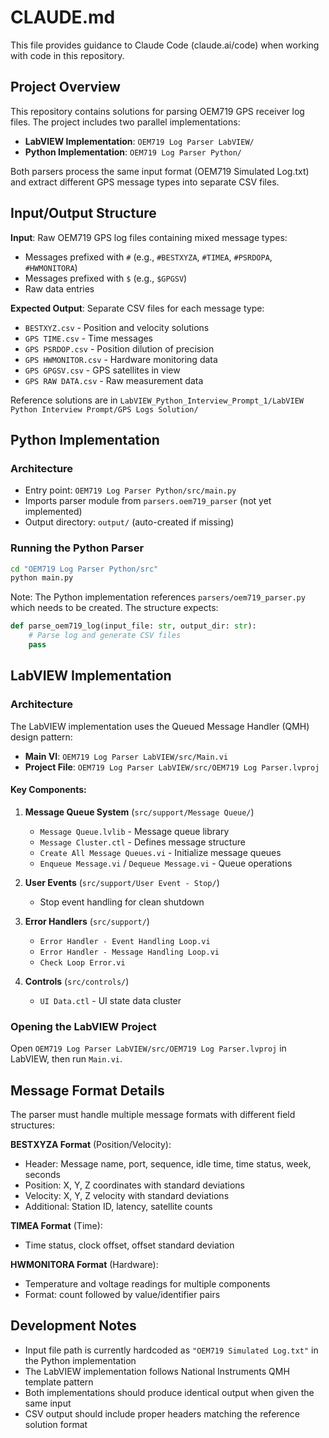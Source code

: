 # CLAUDE.md

This file provides guidance to Claude Code (claude.ai/code) when working with code in this repository.

## Project Overview

This repository contains solutions for parsing OEM719 GPS receiver log files. The project includes two parallel implementations:
- **LabVIEW Implementation**: `OEM719 Log Parser LabVIEW/`
- **Python Implementation**: `OEM719 Log Parser Python/`

Both parsers process the same input format (OEM719 Simulated Log.txt) and extract different GPS message types into separate CSV files.

## Input/Output Structure

**Input**: Raw OEM719 GPS log files containing mixed message types:
- Messages prefixed with `#` (e.g., `#BESTXYZA`, `#TIMEA`, `#PSRDOPA`, `#HWMONITORA`)
- Messages prefixed with `$` (e.g., `$GPGSV`)
- Raw data entries

**Expected Output**: Separate CSV files for each message type:
- `BESTXYZ.csv` - Position and velocity solutions
- `GPS TIME.csv` - Time messages
- `GPS PSRDOP.csv` - Position dilution of precision
- `GPS HWMONITOR.csv` - Hardware monitoring data
- `GPS GPGSV.csv` - GPS satellites in view
- `GPS RAW DATA.csv` - Raw measurement data

Reference solutions are in `LabVIEW_Python_Interview_Prompt_1/LabVIEW Python Interview Prompt/GPS Logs Solution/`

## Python Implementation

### Architecture
- Entry point: `OEM719 Log Parser Python/src/main.py`
- Imports parser module from `parsers.oem719_parser` (not yet implemented)
- Output directory: `output/` (auto-created if missing)

### Running the Python Parser
```bash
cd "OEM719 Log Parser Python/src"
python main.py
```

Note: The Python implementation references `parsers/oem719_parser.py` which needs to be created. The structure expects:
```python
def parse_oem719_log(input_file: str, output_dir: str):
    # Parse log and generate CSV files
    pass
```

## LabVIEW Implementation

### Architecture
The LabVIEW implementation uses the Queued Message Handler (QMH) design pattern:
- **Main VI**: `OEM719 Log Parser LabVIEW/src/Main.vi`
- **Project File**: `OEM719 Log Parser LabVIEW/src/OEM719 Log Parser.lvproj`

#### Key Components:
1. **Message Queue System** (`src/support/Message Queue/`)
   - `Message Queue.lvlib` - Message queue library
   - `Message Cluster.ctl` - Defines message structure
   - `Create All Message Queues.vi` - Initialize message queues
   - `Enqueue Message.vi` / `Dequeue Message.vi` - Queue operations

2. **User Events** (`src/support/User Event - Stop/`)
   - Stop event handling for clean shutdown

3. **Error Handlers** (`src/support/`)
   - `Error Handler - Event Handling Loop.vi`
   - `Error Handler - Message Handling Loop.vi`
   - `Check Loop Error.vi`

4. **Controls** (`src/controls/`)
   - `UI Data.ctl` - UI state data cluster

### Opening the LabVIEW Project
Open `OEM719 Log Parser LabVIEW/src/OEM719 Log Parser.lvproj` in LabVIEW, then run `Main.vi`.

## Message Format Details

The parser must handle multiple message formats with different field structures:

**BESTXYZA Format** (Position/Velocity):
- Header: Message name, port, sequence, idle time, time status, week, seconds
- Position: X, Y, Z coordinates with standard deviations
- Velocity: X, Y, Z velocity with standard deviations
- Additional: Station ID, latency, satellite counts

**TIMEA Format** (Time):
- Time status, clock offset, offset standard deviation

**HWMONITORA Format** (Hardware):
- Temperature and voltage readings for multiple components
- Format: count followed by value/identifier pairs

## Development Notes

- Input file path is currently hardcoded as `"OEM719 Simulated Log.txt"` in the Python implementation
- The LabVIEW implementation follows National Instruments QMH template pattern
- Both implementations should produce identical output when given the same input
- CSV output should include proper headers matching the reference solution format
